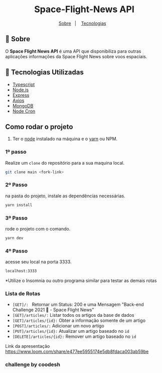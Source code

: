 <h1 align="center">
    <br>Space-Flight-News API<br/>
</h1>


<p align="center">
  <a href="#bookmark-sobre">Sobre</a>&nbsp;&nbsp;&nbsp;|&nbsp;&nbsp;&nbsp;
  <a href="#rocket-tecnologias-utilizadas">Tecnologias</a>&nbsp;&nbsp;&nbsp;
</p>

## :bookmark: Sobre

O **Space Flight News API** é uma API que disponibiliza para outras aplicações informações da Space Flight News sobre voos espaciais.

## :rocket: Tecnologias Utilizadas

-  [Typescript](https://www.typescriptlang.org/)
-  [Node.js](https://nodejs.org/en/)
-  [Express](https://expressjs.com/)
-  [Axios](https://github.com/axios/axios)
-  [MongoDB](https://www.mongodb.com/atlas/database)
-  [Node Cron](https://www.npmjs.com/package/node-cron)

## Como rodar o projeto

1. Ter o [node](https://nodejs.org/en/) instalado na máquina e o [yarn](https://nodejs.org/en/) ou NPM.


### 1º passo 

Realize um `clone` do repositório para a sua maquina local.

```bash
git clone main <fork-link>
```

### 2º Passo
na pasta do projeto, instale as dependências necessárias.

```bash
yarn install
```

### 3º Passo

rode o projeto com o comando.
```bash
yarn dev
```
### 4º Passo
acesse seu local na porta 3333.
```bash
localhost:3333
```
*Utilize o Insomnia ou outro programa similar para testar as demais rotas

### Lista de Rotas

- `[GET]/: ` Retornar um Status: 200 e uma Mensagem "Back-end Challenge 2021 🏅 - Space Flight News"
- `[GET]/articles/:`   Listar todos os artigos da base de dados
- `[GET]/articles/{id}:` Obter a informação somente de um artigo
- `[POST]/articles/:` Adicionar um novo artigo
- `[PUT]/articles/{id}:` Atualizar um artigo baseado no `id`
- `[DELETE]/articles/{id}:` Remover um artigo baseado no `id`

Link da apresentação https://www.loom.com/share/e477ee5955174e5db8fdaca003ab59be

### challenge by coodesh 
